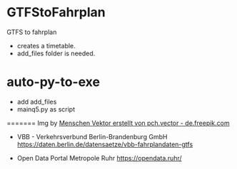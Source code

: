 # GTFStoFahrplan
 
GTFS to fahrplan

- creates a timetable.
- add_files folder is needed. 


# auto-py-to-exe

- add add_files
- mainq5.py as script

=======
Img by <a href="https://de.freepik.com/vektoren/menschen">Menschen Vektor erstellt von pch.vector - de.freepik.com</a>


- VBB - Verkehrsverbund Berlin-Brandenburg GmbH
https://daten.berlin.de/datensaetze/vbb-fahrplandaten-gtfs

- Open Data Portal Metropole Ruhr
https://opendata.ruhr/

